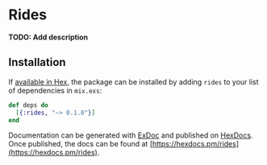 # Rides

**TODO: Add description**

## Installation

If [available in Hex](https://hex.pm/docs/publish), the package can be installed
by adding `rides` to your list of dependencies in `mix.exs`:

```elixir
def deps do
  [{:rides, "~> 0.1.0"}]
end
```

Documentation can be generated with [ExDoc](https://github.com/elixir-lang/ex_doc)
and published on [HexDocs](https://hexdocs.pm). Once published, the docs can
be found at [https://hexdocs.pm/rides](https://hexdocs.pm/rides).

